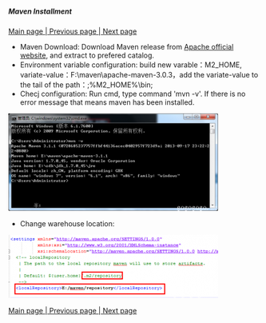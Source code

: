 ##### Maven Installment     
<a href="smart-framework.md"> Main page </a> <a href="/pages/2why-smart.md">| Previous page </a> <a href="/pages/4m2e-plugin.md">| Next page</a>     

- Maven Download: Download Maven release from <a href="http://maven.apache.org/download.cgi">Apache official website</a>, and extract to prefered catalog.
- Environment variable configuration: build new varable：M2_HOME, variate-value：F:\maven\apache-maven-3.0.3，add the variate-value to the tail of the path：;%M2_HOME%\bin;
- Checj configuration: Run cmd, type command 'mvn -v'. If there is no error message that means maven has been installed.      

![extract](/images/mavn1.png)         

- Change warehouse location:       

![location](/images/mavn2.png)      
     
         
        
<a href="smart-framework.md"> Main page </a> <a href="/pages/2why-smart.md">| Previous page </a> <a href="/pages/4m2e-plugin.md">| Next page</a>     
